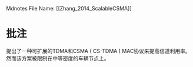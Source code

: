  Mdnotes File Name: [[Zhang_2014_ScalableCSMA]]

# 批注
提出了一种可扩展的TDMA和CSMA ( CS-TDMA ) MAC协议来提高信道利用率。然而该方案被限制在中等密度的车辆节点上。